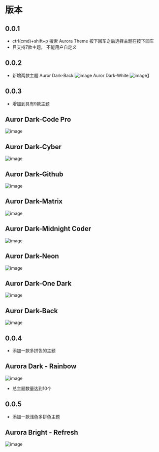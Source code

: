 # 版本

## 0.0.1 
- ctrl(cmd)+shift+p 搜索  Aurora Theme 按下回车之后选择主题在按下回车
- 目支持7款主题， 不能用户自定义


## 0.0.2 
- 新增两款主题
Auror Dark-Back
![image](images/Auror%20Dark-Back.jpg)
Auror Dark-White
![image](images/Auror%20Dark-White.jpg)】


## 0.0.3 
- 增加到具有9款主题
## Auror Dark-Code Pro
![image](images/Auror%20Dark-Code%20Pro.jpg)

## Auror Dark-Cyber
![image](images/Auror%20Dark-Cyber.jpg)

## Auror Dark-Github
![image](images/Auror%20Dark-Github.jpg)

## Auror Dark-Matrix
![image](images/Auror%20Dark-Matrix.jpg)

## Auror Dark-Midnight Coder
![image](images/Auror%20Dark-Midnight%20Coder.jpg)

## Auror Dark-Neon
![image](images/Auror%20Dark-Neon.jpg)

## Auror Dark-One Dark
![image](images/Auror%20Dark-One%20Dark.jpg)

## Auror Dark-Back
![image](images/Auror%20Dark-Back.jpg)

## 0.0.4 
- 添加一款多拼色的主题
## Aurora Dark - Rainbow
![image](images/Aurora%20Dark-Rainbow.jpg)
- 总主题数量达到10个

## 0.0.5
- 添加一款浅色多拼色主题
## Aurora Bright - Refresh
![image](images/Aurora%20Bright-Refresh.jpg)